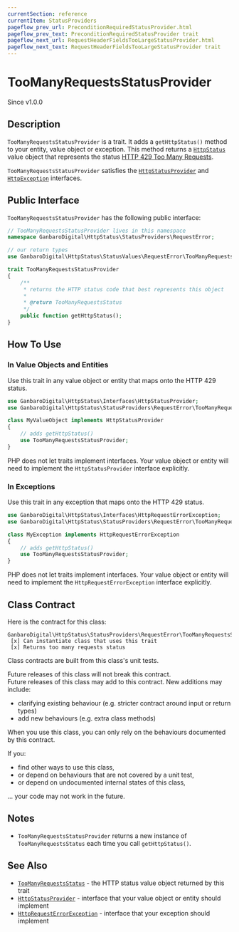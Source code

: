 ```yaml
---
currentSection: reference
currentItem: StatusProviders
pageflow_prev_url: PreconditionRequiredStatusProvider.html
pageflow_prev_text: PreconditionRequiredStatusProvider trait
pageflow_next_url: RequestHeaderFieldsTooLargeStatusProvider.html
pageflow_next_text: RequestHeaderFieldsTooLargeStatusProvider trait
---
```


# TooManyRequestsStatusProvider

<div class="callout info">
Since v1.0.0
</div>

## Description

`TooManyRequestsStatusProvider` is a trait. It adds a `getHttpStatus()` method to your entity, value object or exception. This method returns a [`HttpStatus`](../Interfaces/HttpStatus.html) value object that represents the status [HTTP 429 Too Many Requests](../StatusValues/TooManyRequestsStatus.html).

`TooManyRequestsStatusProvider` satisfies the [`HttpStatusProvider`](../Interfaces/HttpStatusProvider.html) and [`HttpException`](../Interfaces/HttpException) interfaces.

## Public Interface

`TooManyRequestsStatusProvider` has the following public interface:

```php
// TooManyRequestsStatusProvider lives in this namespace
namespace GanbaroDigital\HttpStatus\StatusProviders\RequestError;

// our return types
use GanbaroDigital\HttpStatus\StatusValues\RequestError\TooManyRequestsStatus;

trait TooManyRequestsStatusProvider
{
    /**
     * returns the HTTP status code that best represents this object
     *
     * @return TooManyRequestsStatus
     */
    public function getHttpStatus();
}
```

## How To Use

### In Value Objects and Entities

Use this trait in any value object or entity that maps onto the HTTP 429 status.

```php
use GanbaroDigital\HttpStatus\Interfaces\HttpStatusProvider;
use GanbaroDigital\HttpStatus\StatusProviders\RequestError\TooManyRequestsStatusProvider;

class MyValueObject implements HttpStatusProvider
{
    // adds getHttpStatus()
    use TooManyRequestsStatusProvider;
}
```

PHP does not let traits implement interfaces. Your value object or entity will need to implement the `HttpStatusProvider` interface explicitly.

### In Exceptions

Use this trait in any exception that maps onto the HTTP 429 status.

```php
use GanbaroDigital\HttpStatus\Interfaces\HttpRequestErrorException;
use GanbaroDigital\HttpStatus\StatusProviders\RequestError\TooManyRequestsStatusProvider;

class MyException implements HttpRequestErrorException
{
    // adds getHttpStatus()
    use TooManyRequestsStatusProvider;
}
```

PHP does not let traits implement interfaces. Your value object or entity will need to implement the `HttpRequestErrorException` interface explicitly.

## Class Contract

Here is the contract for this class:

    GanbaroDigital\HttpStatus\StatusProviders\RequestError\TooManyRequestsStatusProvider
     [x] Can instantiate class that uses this trait
     [x] Returns too many requests status

Class contracts are built from this class's unit tests.

<div class="callout success">
Future releases of this class will not break this contract.
</div>

<div class="callout info" markdown="1">
Future releases of this class may add to this contract. New additions may include:

* clarifying existing behaviour (e.g. stricter contract around input or return types)
* add new behaviours (e.g. extra class methods)
</div>

<div class="callout warning" markdown="1">
When you use this class, you can only rely on the behaviours documented by this contract.

If you:

* find other ways to use this class,
* or depend on behaviours that are not covered by a unit test,
* or depend on undocumented internal states of this class,

... your code may not work in the future.
</div>

## Notes

* `TooManyRequestsStatusProvider` returns a new instance of `TooManyRequestsStatus` each time you call `getHttpStatus()`.

## See Also

* [`TooManyRequestsStatus`](../StatusValues/TooManyRequestsStatus.html) - the HTTP status value object returned by this trait
* [`HttpStatusProvider`](../Interfaces/HttpStatusProvider.html) - interface that your value object or entity should implement
* [`HttpRequestErrorException`](../Interfaces/HttpRequestErrorException.html) - interface that your exception should implement
